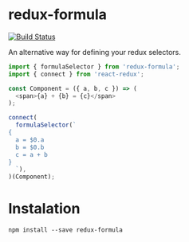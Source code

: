 # redux-formula

[![Build Status][travis-svg]][travis-url]

An alternative way for defining your redux selectors.

```javascript
import { formulaSelector } from 'redux-formula';
import { connect } from 'react-redux';

const Component = ({ a, b, c }) => (
  <span>{a} + {b} = {c}</span>
);

connect(
  formulaSelector(`
{
  a = $0.a
  b = $0.b
  c = a + b
}
  `),
)(Component);
```

# Instalation

```
npm install --save redux-formula
```

[travis-svg]: https://travis-ci.org/apendua/redux-formula.svg?branch=master
[travis-url]: https://travis-ci.org/apendua/redux-formula
